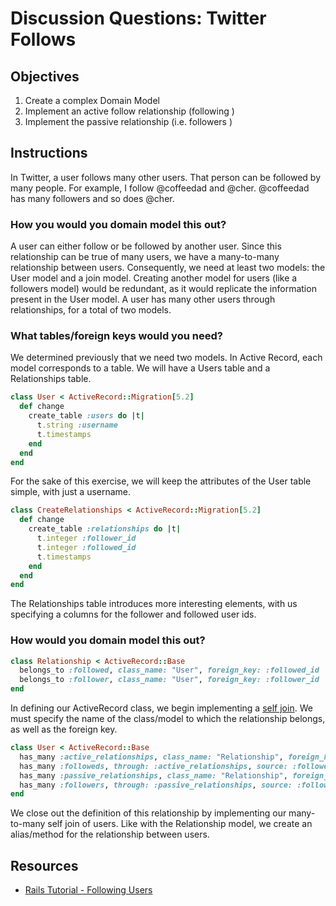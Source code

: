# Discussion Questions: Twitter Follows

## Objectives

1. Create a complex Domain Model
2. Implement an active follow relationship (following )
3. Implement the passive relationship (i.e. followers )  

## Instructions

In Twitter, a user follows many other users. That person can be followed by many
people. For example, I follow @coffeedad and @cher. @coffeedad has many
followers and so does @cher.

### How you would you domain model this out?

A user can either follow or be followed by another user. Since this relationship
can be true of many users, we have a many-to-many relationship between users.
Consequently, we need at least two models: the User model and a join model.
Creating another model for users (like a followers model) would be redundant, as
it would replicate the information present in the User model. A user has many
other users through relationships, for a total of two models.

### What tables/foreign keys would you need?

We determined previously that we need two models. In Active Record, each model
corresponds to a table. We will have a Users table and a Relationships table.

```ruby
class User < ActiveRecord::Migration[5.2]
  def change
    create_table :users do |t|
      t.string :username
      t.timestamps
    end
  end
end
```

For the sake of this exercise, we will keep the attributes of the User table
simple, with just a username.

```ruby
class CreateRelationships < ActiveRecord::Migration[5.2]
  def change
    create_table :relationships do |t|
      t.integer :follower_id
      t.integer :followed_id
      t.timestamps
    end
  end
end
```

The Relationships table introduces more interesting elements, with us specifying
a columns for the follower and followed user ids.

### How would you domain model this out?

```ruby
class Relationship < ActiveRecord::Base
  belongs_to :followed, class_name: "User", foreign_key: :followed_id
  belongs_to :follower, class_name: "User", foreign_key: :follower_id
end
```

In defining our ActiveRecord class, we begin implementing a [self join][]. We
must specify the name of the class/model to which the relationship belongs, as
well as the foreign key.

[self join]: https://guides.rubyonrails.org/association_basics.html#self-joins

```ruby
class User < ActiveRecord::Base
  has_many :active_relationships, class_name: "Relationship", foreign_key: :follower_id, dependent: :destroy
  has_many :followeds, through: :active_relationships, source: :followed
  has_many :passive_relationships, class_name: "Relationship", foreign_key: :followed_id, dependent: :destroy
  has_many :followers, through: :passive_relationships, source: :follower
end
```

We close out the definition of this relationship by implementing our
many-to-many self join of users. Like with the Relationship model, we create an
alias/method for the relationship between users.

## Resources

* [Rails Tutorial - Following Users](https://rails-4-0.railstutorial.org/book/following_users)
